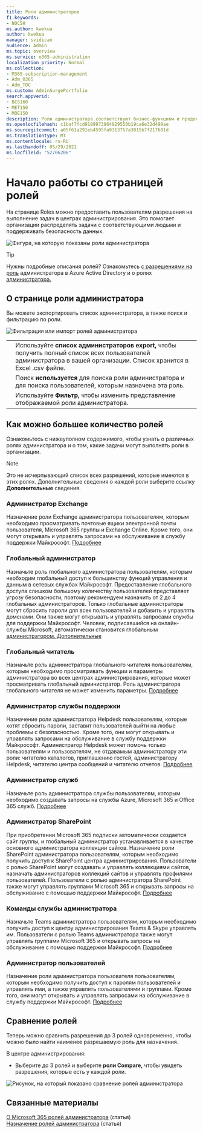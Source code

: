 ```yaml
---
title: Роли администраторов
f1.keywords:
- NOCSH
ms.author: kwekua
author: kwekua
manager: svidican
audience: Admin
ms.topic: overview
ms.service: o365-administration
localization_priority: Normal
ms.collection:
- M365-subscription-management
- Adm_O365
- Adm_TOC
ms.custom: AdminSurgePortfolio
search.appverid:
- BCS160
- MET150
- MOE150
description: Роли администратора соответствуют бизнес-функциям и предоставляют разрешения на выполнение определенных задач в Центре администрирования. Например, администратор служб создает запросы в службу поддержки Майкрософт.
ms.openlocfilehash: c1baf7fcd9189973864929550b19ca6e32d499ae
ms.sourcegitcommit: a05f61a291eb4595fa9313757a3815b7f217681d
ms.translationtype: MT
ms.contentlocale: ru-RU
ms.lasthandoff: 05/29/2021
ms.locfileid: "52706206"
---
```

# <a name="get-started-with-the-roles-page"></a>Начало работы со страницей ролей

На странице Roles можно предоставить пользователям разрешения на выполнение задач в центрах администрирования. Это помогает организации распределять задачи с соответствующими людьми и поддерживать безопасность данных.

![Фигура, на которую показаны роли администратора](../../media/roles-main-page.png)

> [!TIP]
> Нужны подробные описания ролей? Ознакомьтесь [с разрешениями на роль](/azure/active-directory/users-groups-roles/directory-assign-admin-roles#available-roles) администратора в Azure Active Directory и о ролях [администратора.](/microsoft-365/admin/add-users/about-admin-roles)

## <a name="about-the-admin-roles-page"></a>О странице роли администратора

Вы можете экспортировать список администратора, а также поиск и фильтрацию по роли.

![Фильтрация или импорт ролей администратора](../../media/admin-role-page-options.png)

|||
|:-----|:-----|
|  <br/> |Используйте **список администраторов export,** чтобы получить полный список всех пользователей администратора в вашей организации. Список хранится в Excel .csv файле.   <br/> |
|  <br/> |Поиск **используется** для поиска роли администратора и для поиска пользователей, которым назначена эта роль.   <br/> |
|  <br/> |Используйте **Фильтр,** чтобы изменить представление отображаемой роли администратора.   <br/> |

## <a name="get-the-most-out-of-the-roles"></a>Как можно большее количество ролей

Ознакомьтесь с нижеуполном содержимого, чтобы узнать о различных ролях администратора и о том, какие задачи могут выполнять роли в организации.

> [!NOTE]
Это не исчерпывающий список всех разрешений, которые имеются в этих ролях. Дополнительные сведения о каждой роли выберите ссылку **Дополнительные** сведения.

### <a name="exchange-admin"></a>Администратор Exchange

Назначение роли Exchange администратора пользователям, которым необходимо просматривать почтовые ящики электронной почты пользователя, Microsoft 365 группы и Exchange Online. Кроме того, они могут открывать и управлять запросами на обслуживание в службу поддержки Майкрософт. [Подробнее](/microsoft-365/admin/add-users/about-exchange-online-admin-role)

### <a name="global-admin"></a>Глобальный администратор

Назначьте роль глобального администратора пользователям, которым необходим глобальный доступ к большинству функций управления и данным в сетевых службах Майкрософт. Предоставление глобального доступа слишком большому количеству пользователей представляет угрозу безопасности, поэтому рекомендуем назначить от 2 до 4 глобальных администраторов. Только глобальные администраторы могут сбросить пароли для всех пользователей и добавить и управлять доменами. Они также могут открывать и управлять запросами службы для поддержки Майкрософт. Человек, подписавшийся на онлайн-службы Microsoft, автоматически становится глобальным [администратором. Дополнительные](/microsoft-365/admin/add-users/about-admin-roles#roles-available-in-the-microsoft-365-admin-center)

### <a name="global-reader"></a>Глобальный читатель

Назначьте роль администратора глобального читателя пользователям, которым необходимо просматривать функции и параметры администратора во всех центрах администрирования, которые может просматривать глобальный администратор. Роль администратора глобального читателя не может изменить параметры. [Подробнее](/microsoft-365/admin/add-users/about-admin-roles#roles-available-in-the-microsoft-365-admin-center)

### <a name="helpdesk-admin"></a>Администратор службы поддержки

Назначение роли администратора Helpdesk пользователям, которые хотят сбросить пароли, заставит пользователей выйти на любые проблемы с безопасностью. Кроме того, они могут открывать и управлять запросами на обслуживание в службу поддержки Майкрософт. Администратор Helpdesk может помочь только пользователям и пользователям, не отдавамым администратору эти роли: читателю каталогов, приглашению гостей, администратору Helpdesk, читателю центра сообщений и читателю отчетов. [Подробнее](/microsoft-365/admin/add-users/about-admin-roles#roles-available-in-the-microsoft-365-admin-center)

### <a name="service-admin"></a>Администратор служб

Назначьте роль администратора службы пользователям, которым необходимо создавать запросы на службы Azure, Microsoft 365 и Office 365 служб. [Подробнее](/microsoft-365/admin/add-users/about-admin-roles#roles-available-in-the-microsoft-365-admin-center)

### <a name="sharepoint-admin"></a>Администратор SharePoint

При приобретении Microsoft 365 подписки автоматически создается сайт группы, и глобальный администратор устанавливается в качестве основного администратора коллекции сайтов. Назначение роли SharePoint администратора пользователям, которым необходимо получить доступ к SharePoint центра администрирования. Пользователи с ролью SharePoint могут создавать и управлять коллекциями сайтов, назначать администраторов коллекций сайтов и управлять профилями пользователей. Пользователи с ролью администратора SharePoint также могут управлять группами Microsoft 365 и открывать запросы на обслуживание с помощью поддержки Майкрософт. [Подробнее](/sharepoint/sharepoint-admin-role)

### <a name="teams-service-admin"></a>Команды службы администратора

Назначьте Teams администратора пользователям, которым необходимо получить доступ к центру администрирования Teams & Skype управлять им. Пользователи с ролью Teams администратора также могут управлять группами Microsoft 365 и открывать запросы на обслуживание с помощью поддержки Майкрософт. [Подробнее](/MicrosoftTeams/using-admin-roles)

### <a name="user-admin"></a>Администратор пользователей

Назначение роли администратора пользователя пользователям, которым необходимо получить доступ к паролям пользователей и управлять ими, а также управлять пользователями и группами. Кроме того, они могут открывать и управлять запросами на обслуживание в службу поддержки Майкрософт. [Подробнее](/microsoft-365/admin/add-users/about-admin-roles#roles-available-in-the-microsoft-365-admin-center)

## <a name="compare-roles"></a>Сравнение ролей

Теперь можно сравнить разрешения до 3 ролей одновременно, чтобы можно было найти наименее разрешаемую роль для назначения.

В центре администрирования:

- Выберите до 3 ролей и выберите **роли Compare,** чтобы увидеть разрешения, которые есть у каждой роли.

![Рисунок, на который показано сравнение ролей администратора](../../media/compare-roles-list.png)

## <a name="related-content"></a>Связанные материалы

[О Microsoft 365 ролей администратора](about-admin-roles.md) (статья)\
[Назначение ролей администратора](assign-admin-roles.md) (статья)